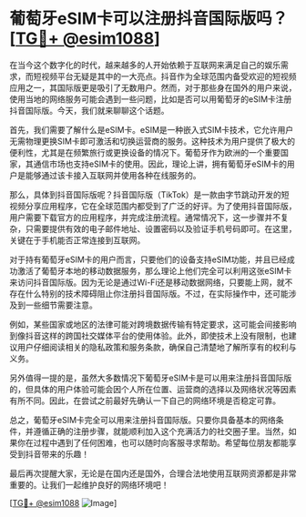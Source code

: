 # 葡萄牙eSIM卡可以注册抖音国际版吗？[[TG💪+ @esim1088](https://t.me/s/esim1088)]

在当今这个数字化的时代，越来越多的人开始依赖于互联网来满足自己的娱乐需求，而短视频平台无疑是其中的一大亮点。抖音作为全球范围内备受欢迎的短视频应用之一，其国际版更是吸引了无数用户。然而，对于那些身在国外的用户来说，使用当地的网络服务可能会遇到一些问题，比如是否可以用葡萄牙的eSIM卡注册抖音国际版。今天，我们就来聊聊这个话题。

首先，我们需要了解什么是eSIM卡。eSIM是一种嵌入式SIM卡技术，它允许用户无需物理更换SIM卡即可激活和切换运营商的服务。这种技术为用户提供了极大的便利性，尤其是在频繁旅行或更换设备的情况下。葡萄牙作为欧洲的一个重要国家，其通信市场也支持eSIM卡的使用。因此，理论上讲，拥有葡萄牙eSIM卡的用户是能够通过该卡接入互联网并使用各种在线服务的。

那么，具体到抖音国际版呢？抖音国际版（TikTok）是一款由字节跳动开发的短视频分享应用程序，它在全球范围内都受到了广泛的好评。为了使用抖音国际版，用户需要下载官方的应用程序，并完成注册流程。通常情况下，这一步骤并不复杂，只需要提供有效的电子邮件地址、设置密码以及验证手机号码即可。在这里，关键在于手机能否正常连接到互联网。

对于持有葡萄牙eSIM卡的用户而言，只要他们的设备支持eSIM功能，并且已经成功激活了葡萄牙本地的移动数据服务，那么理论上他们完全可以利用这张eSIM卡来访问抖音国际版。因为无论是通过Wi-Fi还是移动数据网络，只要能上网，就不存在什么特别的技术障碍阻止你注册抖音国际版。不过，在实际操作中，还可能涉及到一些细节需要注意。

例如，某些国家或地区的法律可能对跨境数据传输有特定要求，这可能会间接影响到像抖音这样的跨国社交媒体平台的使用体验。此外，即使技术上没有限制，也建议用户仔细阅读相关的隐私政策和服务条款，确保自己清楚地了解所享有的权利与义务。

另外值得一提的是，虽然大多数情况下葡萄牙eSIM卡是可以用来注册抖音国际版的，但具体的用户体验可能会因个人所在位置、运营商的选择以及网络状况等因素有所不同。因此，在尝试之前最好先确认一下自己的网络环境是否稳定可靠。

总之，葡萄牙eSIM卡完全可以用来注册抖音国际版。只要你具备基本的网络条件，并遵循正确的注册步骤，就能顺利加入这个充满活力的社交圈子里。当然，如果你在过程中遇到了任何困难，也可以随时向客服寻求帮助。希望每位朋友都能享受到抖音带来的乐趣！

最后再次提醒大家，无论是在国内还是国外，合理合法地使用互联网资源都是非常重要的。让我们一起维护良好的网络环境吧！

[[TG💪+ @esim1088](https://t.me/s/esim1088) ![Image](https://i.postimg.cc/4NQfJmqS/Snipaste-2025-05-13-00-14-12.png)]
